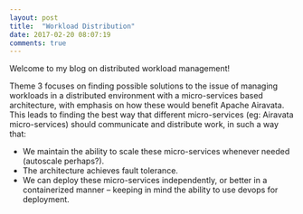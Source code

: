 ```yaml
---
layout: post
title:  "Workload Distribution"
date: 2017-02-20 08:07:19
comments: true
---
```

Welcome to my blog on distributed workload management!

Theme 3 focuses on finding possible solutions to the issue of managing workloads in a distributed environment with a micro-services based architecture, with emphasis on how these would benefit Apache Airavata. This leads to finding the best way that different micro-services (eg: Airavata micro-services) should communicate and distribute work, in such a way that:

* We maintain the ability to scale these micro-services whenever needed (autoscale perhaps?).    
* The architecture achieves fault tolerance.     
* We can deploy these micro-services independently, or better in a containerized manner – keeping in mind the ability to use devops for deployment.     

